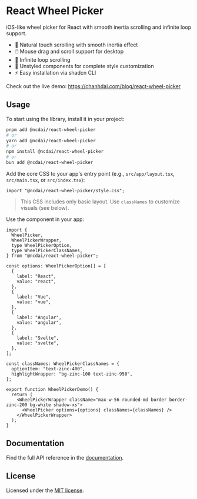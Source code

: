 # React Wheel Picker

iOS-like wheel picker for React with smooth inertia scrolling and infinite loop support.

- 📱 Natural touch scrolling with smooth inertia effect
- 🖱️ Mouse drag and scroll support for desktop
- 🔄 Infinite loop scrolling
- 🎨 Unstyled components for complete style customization
- ⚡️ Easy installation via shadcn CLI

Check out the live demo: https://chanhdai.com/blog/react-wheel-picker

## Usage

To start using the library, install it in your project:

```bash
pnpm add @ncdai/react-wheel-picker
# or
yarn add @ncdai/react-wheel-picker
# or
npm install @ncdai/react-wheel-picker
# or
bun add @ncdai/react-wheel-picker
```

Add the core CSS to your app's entry point (e.g., `src/app/layout.tsx`, `src/main.tsx`, or `src/index.tsx`):

```tsx
import "@ncdai/react-wheel-picker/style.css";
```

> This CSS includes only basic layout. Use `classNames` to customize visuals (see below).

Use the component in your app:

```tsx
import {
  WheelPicker,
  WheelPickerWrapper,
  type WheelPickerOption,
  type WheelPickerClassNames,
} from "@ncdai/react-wheel-picker";

const options: WheelPickerOption[] = [
  {
    label: "React",
    value: "react",
  },
  {
    label: "Vue",
    value: "vue",
  },
  {
    label: "Angular",
    value: "angular",
  },
  {
    label: "Svelte",
    value: "svelte",
  },
];

const classNames: WheelPickerClassNames = {
  optionItem: "text-zinc-400",
  highlightWrapper: "bg-zinc-100 text-zinc-950",
};

export function WheelPickerDemo() {
  return (
    <WheelPickerWrapper className="max-w-56 rounded-md border border-zinc-200 bg-white shadow-xs">
      <WheelPicker options={options} classNames={classNames} />
    </WheelPickerWrapper>
  );
}
```

## Documentation

Find the full API reference in the [documentation](https://react-wheel-picker.chanhdai.com/docs/getting-started).

## License

Licensed under the [MIT license](./LICENSE).
